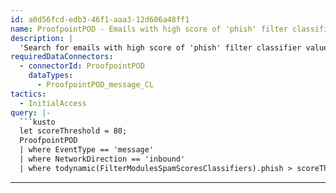 ```yaml
---
id: a0d56fcd-edb3-46f1-aaa3-12d606a48ff1
name: ProofpointPOD - Emails with high score of 'phish' filter classifier value
description: |
  'Search for emails with high score of 'phish' filter classifier value.'
requiredDataConnectors:
  - connectorId: ProofpointPOD
    dataTypes:
      - ProofpointPOD_message_CL
tactics:
  - InitialAccess
query: |-
  ```kusto
  let scoreThreshold = 80;
  ProofpointPOD
  | where EventType == 'message'
  | where NetworkDirection == 'inbound'
  | where todynamic(FilterModulesSpamScoresClassifiers).phish > scoreThreshold
  ```
---
```


